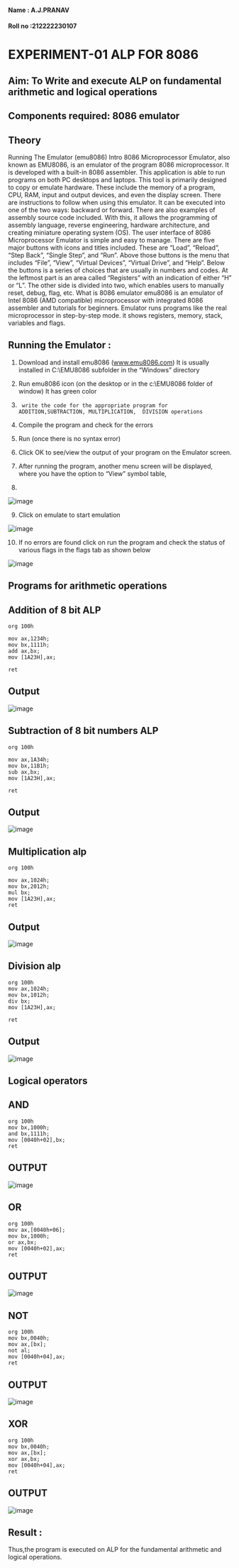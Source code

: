 
#### Name : A.J.PRANAV
#### Roll no :212222230107


# EXPERIMENT-01 ALP FOR 8086






## Aim: To Write and execute ALP on fundamental arithmetic and logical operations
## Components required: 8086  emulator 
## Theory 
Running The Emulator (emu8086) Intro 8086 Microprocessor Emulator, also known as EMU8086, is an emulator of the program 8086 microprocessor. It is developed with a built-in 8086 assembler. This application is able to run programs on both PC desktops and laptops. This tool is primarily designed to copy or emulate hardware. These include the memory of a program, CPU, RAM, input and output devices, and even the display screen. There are instructions to follow when using this emulator. It can be executed into one of the two ways: backward or forward. There are also examples of assembly source code included. With this, it allows the programming of assembly language, reverse engineering, hardware architecture, and creating miniature operating system (OS). The user interface of 8086 Microprocessor Emulator is simple and easy to manage. There are five major buttons with icons and titles included. These are “Load”, “Reload”, “Step Back”, “Single Step”, and “Run”. Above those buttons is the menu that includes “File”, “View”, “Virtual Devices”, “Virtual Drive”, and “Help”. Below the buttons is a series of choices that are usually in numbers and codes. At the leftmost part is an area called “Registers” with an indication of either “H” or “L”. The other side is divided into two, which enables users to manually reset, debug, flag, etc. What is 8086 emulator emu8086 is an emulator of Intel 8086 (AMD compatible) microprocessor with integrated 8086 assembler and tutorials for beginners. Emulator runs programs like the real microprocessor in step-by-step mode. it shows registers, memory, stack, variables and flags.


 ## Running the Emulator :
1.	Download and install emu8086 (www.emu8086.com) It is usually installed in C:\EMU8086 subfolder in the “Windows” directory
2.	  Run  emu8086 icon (on the desktop or in the c:\EMU8086 folder of window) It has green color 
 
 
3.		write the code for the appropriate program for ADDITION,SUBTRACTION, MULTIPLICATION,  DIVISION operations 

4.	 Compile the program and check for the errors 
5.	Run (once there is no syntax error) 

6.	Click OK to see/view the output of your program on the Emulator screen. 


7.	After running the program, another menu screen will be displayed, where you have the option to “View” symbol table,
8.	 


![image](https://user-images.githubusercontent.com/36288975/189273263-d65baae9-4b8f-4723-afb3-c0ffa4052b04.png)











9.	Click on emulate to start emulation 








![image](https://user-images.githubusercontent.com/36288975/189273273-9bb36ec1-e2e8-4892-8d35-37707332bfdc.png)








10.	If no errors are found click on run the program and check the status of various flags in the flags tab as shown below 






![image](https://user-images.githubusercontent.com/36288975/189273277-113a2a33-4a40-4ff8-95a5-ecd3a1f504fe.png)







## Programs for arithmetic  operations

## Addition  of 8 bit ALP 
```
org 100h

mov ax,1234h;
mov bx,1111h;
add ax,bx;
mov [1A23H],ax;

ret
```
## Output  

 ![image](https://github.com/Pranav-AJ/EXPERIMENT--01-ALP-FOR-8086/assets/118904526/6485dc74-6521-46b3-b159-7f4232e98884)

## Subtraction   of 8 bit numbers  ALP 
```
org 100h

mov ax,1A34h;
mov bx,11B1h;
sub ax,bx;
mov [1A23H],ax;    

ret

```
## Output  

![image](https://github.com/Pranav-AJ/EXPERIMENT--01-ALP-FOR-8086/assets/118904526/a4d79343-453c-4f92-8e60-d74615d5470f)

## Multiplication alp 

```
org 100h

mov ax,1024h;
mov bx,2012h;
mul bx;
mov [1A23H],ax;
ret
```
## Output  

![image](https://github.com/Pranav-AJ/EXPERIMENT--01-ALP-FOR-8086/assets/118904526/9fb1a331-14bc-4a67-8119-3043a4b4b0a4)


## Division alp 

```
org 100h
mov ax,1024h;
mov bx,1012h;
div bx;
mov [1A23H],ax;

ret
```
## Output  

![image](https://github.com/Pranav-AJ/EXPERIMENT--01-ALP-FOR-8086/assets/118904526/73ae82ad-09e7-4cc3-88cb-e6f3930d594b)

## Logical operators

## AND
```
org 100h
mov bx,1000h;
and bx,1111h;
mov [0040h+02],bx;
ret
```
## OUTPUT
![image](https://github.com/Pranav-AJ/EXPERIMENT--01-ALP-FOR-8086/assets/118904526/ad586824-7b7c-405d-8ac8-7ecad4189bb3)

## OR
```
org 100h
mov ax,[0040h+06];
mov bx,1000h;
or ax,bx;
mov [0040h+02],ax;
ret
```
## OUTPUT
![image](https://github.com/Pranav-AJ/EXPERIMENT--01-ALP-FOR-8086/assets/118904526/4cb41ad3-6047-4343-bfe8-ed88419a5cdf)

## NOT
```
org 100h
mov bx,0040h;
mov ax,[bx]; 
not al;
mov [0040h+04],ax;
ret
```
## OUTPUT
![image](https://github.com/Pranav-AJ/EXPERIMENT--01-ALP-FOR-8086/assets/118904526/8c894048-b1d4-456e-a4cd-e2e73381ce7f)

## XOR
```
org 100h
mov bx,0040h;
mov ax,[bx]; 
xor ax,bx;
mov [0040h+04],ax;
ret
```
## OUTPUT
![image](https://github.com/Pranav-AJ/EXPERIMENT--01-ALP-FOR-8086/assets/118904526/b542690a-6d40-4508-9b05-1d0f78f8afd2)

## Result :
Thus,the program is executed on ALP for the fundamental arithmetic and logical operations. 








